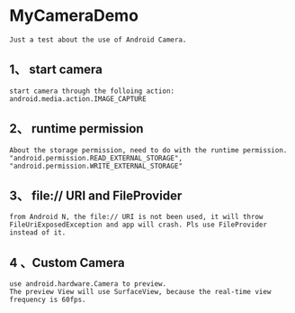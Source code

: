 # MyCameraDemo
	Just a test about the use of Android Camera.

## 1、 start camera
	start camera through the folloing action:
	android.media.action.IMAGE_CAPTURE

## 2、 runtime permission
	About the storage permission, need to do with the runtime permission.
	"android.permission.READ_EXTERNAL_STORAGE",
    "android.permission.WRITE_EXTERNAL_STORAGE"

## 3、 file:// URI and FileProvider
	from Android N, the file:// URI is not been used, it will throw FileUriExposedException and app will crash. Pls use FileProvider instead of it.

## 4 、Custom Camera
	use android.hardware.Camera to preview.
	The preview View will use SurfaceView, because the real-time view frequency is 60fps.